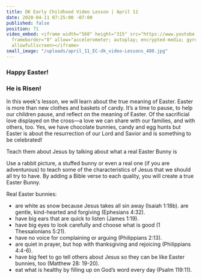 ```yaml
---
title: DK Early Childhood Video Lesson | April 11
date: 2020-04-11 07:25:00 -07:00
published: false
position: 71
video_embed: <iframe width="560" height="315" src="https://www.youtube.com/embed/lzeM-7uXKxY"
  frameborder="0" allow="accelerometer; autoplay; encrypted-media; gyroscope; picture-in-picture"
  allowfullscreen></iframe>
small_image: "/uploads/april_11_EC-dk_video-Lessons_480.jpg"
---
```


### Happy Easter!
### He is Risen!

In this week's lesson, we will learn about the true meaning of Easter. Easter is more than new clothes and baskets of candy. It’s a time to pause, to help our children pause, and reflect on the meaning of Easter. Of the sacrificial love displayed on the cross—a love we can share with our families, and with others, too. Yes, we have chocolate bunnies, candy and egg hunts but  Easter is about the resurrection of our Lord and Savior and is something to be celebrated! 
 

Teach them about Jesus by talking about what a real Easter Bunny is

Use a rabbit picture, a stuffed bunny or even a real one (if you are adventurous) to teach some of the characteristics of Jesus that we should all try to have. By adding a Bible verse to each quality, you will create a true Easter Bunny.

Real Easter bunnies:

* are white as snow because Jesus takes all sin away (Isaiah 1:18b).
are gentle, kind-hearted and forgiving (Ephesians 4:32).
* have big ears that are quick to listen (James 1:19).
* have big eyes to look carefully and choose what is good (1 Thessalonians 5:21).
* have no voice for complaining or arguing (Philippians 2:13).
* are quiet in prayer, but hop with thanksgiving and rejoicing (Philippians 4:4-6).
* have big feet to go tell others about Jesus so they can be like Easter bunnies, too (Matthew 28: 19-20).
* eat what is healthy by filling up on God’s word every day (Psalm 119:11).